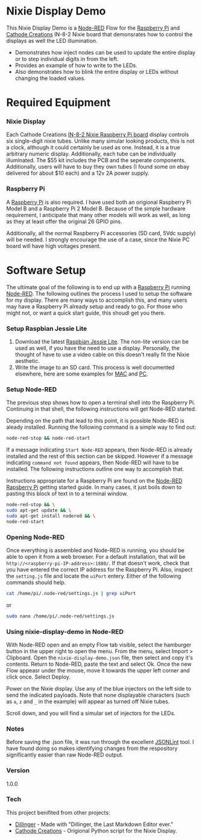 # Nixie Display Demo

This Nixie Display Demo is a [Node-RED][nodered] Flow for the [Raspberry Pi][raspberrypi] and [Cathode Creations][cathodecreations] IN-8-2 Nixie board that demonsrates how to control the displays as well the LED illumination.

- Demonstrates how inject nodes can be used to update the entire display or to step individual digits in from the left.
- Provides an example of how to write to the LEDs.
- Also demonstrates how to blink the entire display or LEDs without changing the loaded values.

# Required Equipment

### Nixie Display

Each Cathode Creations [IN-8-2 Nixie Raspberry Pi board][nixie-board] display controls six single-digit nixie tubes. Unlike many simular looking products, this is not a clock, although it could certainly be used as one. Instead, it is a true arbitrary numeric display. Additionally, each tube can be individually illuminated. The $55 kit includes the PCB and the seperate components. Additionally, users will have to buy they own tubes (I found some on ebay delivered for about $10 each) and a 12v 2A power supply.

### Raspberry Pi

A [Raspberry Pi][raspberrypi] is also required. I have used both an origional Raspberry Pi Model B and a Raspberry Pi 2 Model B. Because of the simple hardware requirement, I anticipate that many other models will work as well, as long as they at least offer the original 26 GPIO pins.

Additionally, all the normal Raspberry Pi accessories (SD card, 5Vdc supply) will be needed. I strongly encourage the use of a case, since the Nixie PC board will have high voltages present.

# Software Setup

The ultimate goal of the following is to end up with a [Raspberry Pi][raspberrypi] running [Node-RED][nodered]. The following outlines the process I used to setup the software for my display. There are many ways to accomplish this, and many users may have a Raspberry Pi already setup and ready to go. For those who might not, or want a quick start guide, this shoudl get you there.

### Setup Raspbian Jessie Lite

1) Download the latest [Raspbian Jessie Lite][raspbian-jessie-lite]. The non-lite version can be used as well, if you have the need to use a display. Personally, the thought of have to use a video cable on this doesn't really fit the Nixie aesthetic.
2) Write the image to an SD card. This process is well documented elsewhere, here are some examples for [MAC][setup-mac] and [PC][setup-pc].

### Setup Node-RED

The previous step shows how to open a terminal shell into the Raspberry Pi. Continuing in that shell, the following instructions will get Node-RED started.

Depending on the path that lead to this point, it is possible Node-RED is aleady installed. Running the following command is a simple way to find out:
```sh
node-red-stop && node-red-start
```
If a message indicating `Start Node-RED` appears, then Node-RED is already installed and the rest of this section can be skipped. However if a message indicating `command not found` appears, then Node-RED will have to be installed. The following instructions outline one way to accomplish that.

Instructions appropriate for a Raspberry Pi are found on the [Node-RED Rapsberry Pi][nodered-raspberrypi] getting started guide. In many cases, it just boils down to pasting this block of text in to a terminal window.

```sh
node-red-stop && \
sudo apt-get update && \
sudo apt-get install nodered && \
node-red-start
```

### Opening Node-RED

Once everything is assembled and Node-RED is running, you should be able to open it from a web browser. For a default installation, that will be `http://<raspberry-pi-IP-address>:1880/`. If that doesn't work, check that you have entered the correct IP address for the Raspberry PI. Also, inspect the `setting.js` file and locate the `uiPort` entery. Either of the following commands should help.
```sh
cat /home/pi/.node-red/settings.js | grep uiPort
```
or
```sh
sudo nano /home/pi/.node-red/settings.js
```
### Using nixie-display-demo in Node-RED

With Node-RED open and an empty Flow tab visible, select the hamburger button in the upper right to open the menu. From the menu, select Import > Clipboard. Open the `nixie-display-demo.json` file, then select and copy it's contents. Return to Node-RED, paste the text and select Ok. Once the new Flow appeasr under the mouse, move it towards the upper left corner and click once. Select Deploy.

Power on the Nixie display. Use any of the blue injectors on the left side to send the indicated payloads. Note that none displayable characters (such as `a`, `z` and `_` in the example) will appear as turned off Nixie tubes.

Scroll down, and you will find a simular set of injectors for the LEDs.

### Notes

Before saving the .json file, it was run through the excellent [JSONLint][jsonlint] tool. I have found doing so makes identifying changes from the respository significantly easier than raw Node-RED output.

### Version
1.0.0

### Tech

This project benifited from other projects:

* [Dillinger] - Made with "Dillinger, the Last Markdown Editor ever."
* [Cathode Creations][cathodecreations-gh] - Origional Python script for the Nixie Display.

[//]: # (http://stackoverflow.com/questions/4823468/store-comments-in-markdown-syntax)

   [cathodecreations]: <http://cathodecreations.com/>
   [cathodecreations-gh]: <https://github.com/cathodecreations/raspberrypi-nixie>
   [dillinger]: <http://dillinger.io/>
   [dillinger-gh]: <https://github.com/joemccann/dillinger>
   [jsonlint]: <http://jsonlint.com/>
   [nixie-board]: <http://cathodecreations.com/index.php?route=product/product&product_id=72>
   [nodered]: <http://nodered.org/>
   [nodered-raspberrypi]: <http://nodered.org/docs/hardware/raspberrypi>
   [raspberrypi]: <https://www.raspberrypi.org/>
   [raspbian-jessie-lite]: <https://www.raspberrypi.org/downloads/raspbian/>
   [setup-mac]: <https://www.raspberrypi.org/forums/viewtopic.php?t=74176>
   [setup-pc]: <http://www.circuitbasics.com/raspberry-pi-basics-setup-without-monitor-keyboard-headless-mode/>
